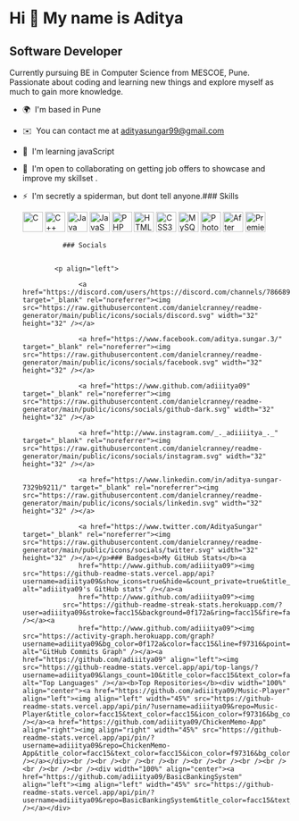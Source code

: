 Hi 👋 My name is Aditya
=======================

Software Developer
------------------

Currently pursuing BE in Computer Science from MESCOE, Pune. Passionate about coding and learning new things and explore myself as much to gain more knowledge.

*   🌍  I'm based in Pune
*   ✉️  You can contact me at [adityasungar99@gmail.com](mailto:adityasungar99@gmail.com)
*   🧠  I'm learning javaScript
*   🤝  I'm open to collaborating on getting job offers to showcase and improve my skillset .
*   ⚡  I'm secretly a spiderman, but dont tell anyone.### Skills<p align="left">
                                <a href="https://docs.microsoft.com/en-us/cpp/?view=msvc-170" target="_blank" rel="noreferrer"><img src="https://raw.githubusercontent.com/danielcranney/readme-generator/main/public/icons/skills/c-colored.svg" width="36" height="36" alt="C" /></a>
                                <a href="https://docs.microsoft.com/en-us/cpp/?view=msvc-170" target="_blank" rel="noreferrer"><img src="https://raw.githubusercontent.com/danielcranney/readme-generator/main/public/icons/skills/cplusplus-colored.svg" width="36" height="36" alt="C++" /></a>
                                <a href="https://www.oracle.com/java/" target="_blank" rel="noreferrer"><img src="https://raw.githubusercontent.com/danielcranney/readme-generator/main/public/icons/skills/java-colored.svg" width="36" height="36" alt="Java" /></a>
                                <a href="https://developer.mozilla.org/en-US/docs/Web/JavaScript" target="_blank" rel="noreferrer"><img src="https://raw.githubusercontent.com/danielcranney/readme-generator/main/public/icons/skills/javascript-colored.svg" width="36" height="36" alt="JavaScript" /></a>
                                <a href="https://www.php.net/" target="_blank" rel="noreferrer"><img src="https://raw.githubusercontent.com/danielcranney/readme-generator/main/public/icons/skills/php-colored.svg" width="36" height="36" alt="PHP" /></a>
                                <a href="https://developer.mozilla.org/en-US/docs/Glossary/HTML5" target="_blank" rel="noreferrer"><img src="https://raw.githubusercontent.com/danielcranney/readme-generator/main/public/icons/skills/html5-colored.svg" width="36" height="36" alt="HTML5" /></a>
                                <a href="https://www.w3.org/TR/CSS/#css" target="_blank" rel="noreferrer"><img src="https://raw.githubusercontent.com/danielcranney/readme-generator/main/public/icons/skills/css3-colored.svg" width="36" height="36" alt="CSS3" /></a>
                                <a href="https://www.mysql.com/" target="_blank" rel="noreferrer"><img src="https://raw.githubusercontent.com/danielcranney/readme-generator/main/public/icons/skills/mysql-colored.svg" width="36" height="36" alt="MySQL" /></a>
                                <a href="https://www.adobe.com/uk/products/photoshop.html" target="_blank" rel="noreferrer"><img src="https://raw.githubusercontent.com/danielcranney/readme-generator/main/public/icons/skills/photoshop-colored-dark.svg" width="36" height="36" alt="Photoshop" /></a>
                                <a href="https://www.adobe.com/uk/products/aftereffects.html" target="_blank" rel="noreferrer"><img src="https://raw.githubusercontent.com/danielcranney/readme-generator/main/public/icons/skills/aftereffects-colored-dark.svg" width="36" height="36" alt="After Effects" /></a>
                                <a href="https://www.adobe.com/uk/products/premiere.html" target="_blank" rel="noreferrer"><img src="https://raw.githubusercontent.com/danielcranney/readme-generator/main/public/icons/skills/premierepro-colored-dark.svg" width="36" height="36" alt="Premiere Pro" /></a>
                    </p>
                    
                  ### Socials
                  
                  
                <p align="left">
                          
                      <a href="https://discord.com/users/https://discord.com/channels/786689191093469236/786689191756824639" target="_blank" rel="noreferrer"><img src="https://raw.githubusercontent.com/danielcranney/readme-generator/main/public/icons/socials/discord.svg" width="32" height="32" /></a>
                          
                      <a href="https://www.facebook.com/aditya.sungar.3/" target="_blank" rel="noreferrer"><img src="https://raw.githubusercontent.com/danielcranney/readme-generator/main/public/icons/socials/facebook.svg" width="32" height="32" /></a>
                          
                      <a href="https://www.github.com/adiiitya09" target="_blank" rel="noreferrer"><img src="https://raw.githubusercontent.com/danielcranney/readme-generator/main/public/icons/socials/github-dark.svg" width="32" height="32" /></a>
                          
                      <a href="http://www.instagram.com/_._adiiiitya_._" target="_blank" rel="noreferrer"><img src="https://raw.githubusercontent.com/danielcranney/readme-generator/main/public/icons/socials/instagram.svg" width="32" height="32" /></a>
                          
                      <a href="https://www.linkedin.com/in/aditya-sungar-7329b9211/" target="_blank" rel="noreferrer"><img src="https://raw.githubusercontent.com/danielcranney/readme-generator/main/public/icons/socials/linkedin.svg" width="32" height="32" /></a>
                          
                      <a href="https://www.twitter.com/AdityaSungar" target="_blank" rel="noreferrer"><img src="https://raw.githubusercontent.com/danielcranney/readme-generator/main/public/icons/socials/twitter.svg" width="32" height="32" /></a></p>### Badges<b>My GitHub Stats</b><a
                      href="http://www.github.com/adiiitya09"><img src="https://github-readme-stats.vercel.app/api?username=adiiitya09&show_icons=true&hide=&count_private=true&title_color=facc15&text_color=facc15&icon_color=f97316&bg_color=0f172a&hide_border=true&show_icons=true" alt="adiiitya09's GitHub stats" /></a><a
                      href="http://www.github.com/adiiitya09"><img
                  src="https://github-readme-streak-stats.herokuapp.com/?user=adiiitya09&stroke=facc15&background=0f172a&ring=facc15&fire=facc15&currStreakNum=facc15&currStreakLabel=facc15&sideNums=facc15&sideLabels=facc15&dates=facc15&hide_border=true" /></a><a
                      href="http://www.github.com/adiiitya09"><img src="https://activity-graph.herokuapp.com/graph?username=adiiitya09&bg_color=0f172a&color=facc15&line=f97316&point=facc15&area_color=0f172a&area=true&hide_border=true&custom_title=GitHub%20Commits%20Graph" alt="GitHub Commits Graph" /></a><a href="https://github.com/adiiitya09" align="left"><img src="https://github-readme-stats.vercel.app/api/top-langs/?username=adiiitya09&langs_count=10&title_color=facc15&text_color=facc15&icon_color=f97316&bg_color=0f172a&hide_border=true&locale=en&custom_title=Top%20%Languages" alt="Top Languages" /></a><b>Top Repositories</b><div width="100%" align="center"><a href="https://github.com/adiiitya09/Music-Player" align="left"><img align="left" width="45%" src="https://github-readme-stats.vercel.app/api/pin/?username=adiiitya09&repo=Music-Player&title_color=facc15&text_color=facc15&icon_color=f97316&bg_color=0f172a&hide_border=true&locale=en" /></a><a href="https://github.com/adiiitya09/ChickenMemo-App" align="right"><img align="right" width="45%" src="https://github-readme-stats.vercel.app/api/pin/?username=adiiitya09&repo=ChickenMemo-App&title_color=facc15&text_color=facc15&icon_color=f97316&bg_color=0f172a&hide_border=true&locale=en" /></a></div><br /><br /><br /><br /><br /><br /><br /><br /><br /><br /><br /><br /><div width="100%" align="center"><a href="https://github.com/adiiitya09/BasicBankingSystem" align="left"><img align="left" width="45%" src="https://github-readme-stats.vercel.app/api/pin/?username=adiiitya09&repo=BasicBankingSystem&title_color=facc15&text_color=facc15&icon_color=f97316&bg_color=0f172a&hide_border=true&locale=en" /></a></div>
